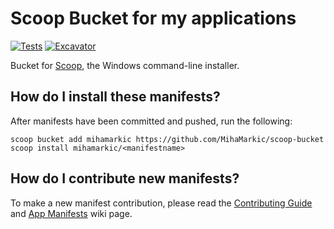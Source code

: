 # Scoop Bucket for my applications

[![Tests](https://github.com/MihaMarkic/scoop-bucket/actions/workflows/ci.yml/badge.svg)](https://github.com/MihaMarkic/scoop-bucket/actions/workflows/ci.yml) [![Excavator](https://github.com/MihaMarkic/scoop-bucket/actions/workflows/excavator.yml/badge.svg)](https://github.com/MihaMarkic/scoop-bucket/actions/workflows/excavator.yml)

Bucket for [Scoop](https://scoop.sh), the Windows command-line installer.

## How do I install these manifests?

After manifests have been committed and pushed, run the following:

```pwsh
scoop bucket add mihamarkic https://github.com/MihaMarkic/scoop-bucket
scoop install mihamarkic/<manifestname>
```

## How do I contribute new manifests?

To make a new manifest contribution, please read the [Contributing
Guide](https://github.com/ScoopInstaller/.github/blob/main/.github/CONTRIBUTING.md)
and [App Manifests](https://github.com/ScoopInstaller/Scoop/wiki/App-Manifests)
wiki page.
